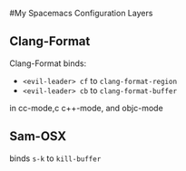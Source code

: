 #My Spacemacs Configuration Layers
## Clang-Format
Clang-Format binds:
* `<evil-leader> cf` to `clang-format-region`
* `<evil-leader> cb` to `clang-format-buffer`

in cc-mode,c c++-mode, and objc-mode

## Sam-OSX
binds `s-k` to `kill-buffer`

